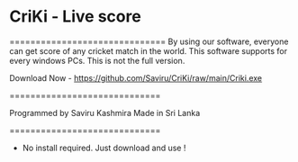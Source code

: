 # CriKi - Live score
==============================
By using our software, everyone can get score of any cricket match in the world. This software supports for every windows PCs.
This is not the full version.

Download Now - https://github.com/Saviru/CriKi/raw/main/Criki.exe

=============================

Programmed by Saviru Kashmira
Made in Sri Lanka

=============================

* No install required. Just download and use !


